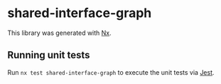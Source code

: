 # shared-interface-graph

This library was generated with [Nx](https://nx.dev).

## Running unit tests

Run `nx test shared-interface-graph` to execute the unit tests via [Jest](https://jestjs.io).

